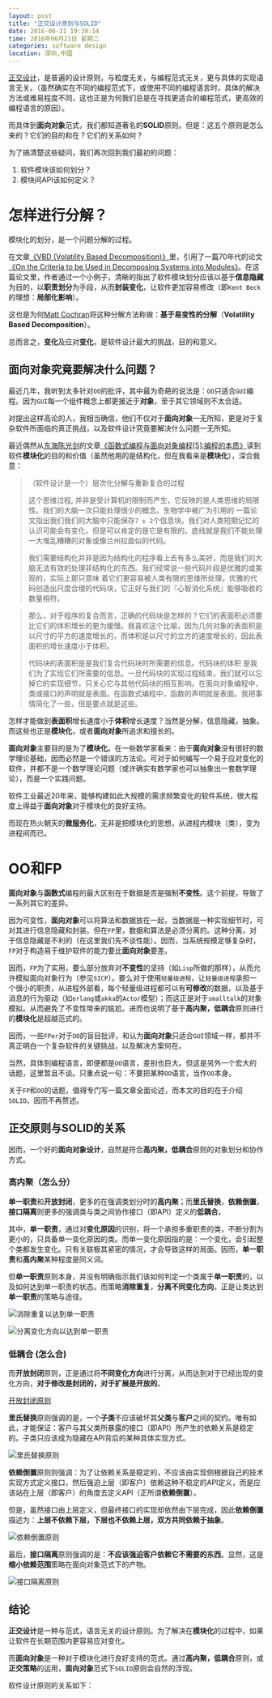 ```yaml
---
layout: post
title: "正交设计原则与SOLID"
date: 2016-06-21 19:39:14
time: 2016年06月21日 星期二
categories: software design
location: 深圳,中国
---
```


[正交设计](http://www.jianshu.com/p/d127b8afc8cb)，是普遍的设计原则，与粒度无关，与编程范式无关，更与具体的实现语言无关。（虽然确实在不同的编程范式下，或使用不同的编程语言时，具体的解决方法或难易程度不同，这也正是为何我们总是在寻找更适合的编程范式，更高效的编程语言的原因）。

而具体到**面向对象**范式，我们都知道著名的**SOLID**原则。但是：这五个原则是怎么来的？它们的目的和在？它们的关系如何？

为了搞清楚这些疑问，我们再次回到我们最初的问题：

1. 软件模块该如何划分？
2. 模块间API该如何定义？

怎样进行分解？
===

模块化的划分，是一个问题分解的过程。

在文章[《VBD (Volatility Based Decomposition)》](http://cochranweb.com/musings/voliatlity-based-decomposition/)里，引用了一篇70年代的论文[《On the Criteria to be Used in Decomposing Systems into Modules》](http://cochranweb.com/musings/wp-content/uploads/2016/01/criteria.pdf)。在这篇论文里，作者通过一个小例子，清晰的指出了软件模块划分应该以基于**信息隐藏**为目的，以**职责划分**为手段，从而**封装变化**，让软件更加容易修改（即`Kent Beck`的理想：**局部化影响**）。

这也是为何[Matt Cochran](http://cochranweb.com/musings/voliatlity-based-decomposition/)将这种分解方法称做：**基于易变性的分解**（**Volatility Based Decomposition**）。

总而言之，**变化**及应对**变化**，是软件设计最大的挑战，目的和意义。

## 面向对象究竟要解决什么问题？

最近几年，我听到太多针对`OO`的批评，其中最为奇葩的说法是：`OO`只适合`GUI`编程。因为`GUI`每一个组件概念上都更接近于**对象**，至于其它领域则不太合适。

对提出这样高论的人，我相当确信，他们不仅对于**面向对象**一无所知，更是对于复杂软件所面临的真正挑战，以及软件设计究竟要解决什么问题一无所知。

最近偶然从[东海陈光剑](http://www.jianshu.com/users/c55c7a9c8de6/latest_articles)的文章[《函数式编程与面向对象编程[5]:编程的本质》](http://www.jianshu.com/p/192810e2bbc2)读到软件**模块化**的目的和价值（虽然他用的是结构化，但在我看来是**模块化**），深合我意：

> （软件设计是一个）层次化分解与重新复合的过程
> 
> 这个思维过程, 并非是受计算机的限制而产生，它反映的是人类思维的局限性。我们的大脑一次只能处理很少的概念。生物学中被广为引用的 一篇论文指出我们我们的大脑中只能保存`7 ± 2`个信息块。我们对人类短期记忆的认识可能会有变化，但是可以肯定的是它是有限的。底线就是我们不能处理一大堆乱糟糟的对象或像兰州拉面似的代码。
> 
> 我们需要结构化并非是因为结构化的程序看上去有多么美好，而是我们的大脑无法有效的处理非结构化的东西。我们经常说一些代码片段是优雅的或美观的，实际上那只意味 着它们更容易被人类有限的思维所处理。优雅的代码创造出尺度合理的代码块，它正好与我们的『心智消化系统』能够吸收的数量相符。

> 那么，对于程序的复合而言，正确的代码块是怎样的？它们的表面积必须要比它们的体积增长的更为缓慢。我喜欢这个比喻，因为几何对象的表面积是以尺寸的平方的速度增长的，而体积是以尺寸的立方的速度增长的，因此表面积的增长速度小于体积。
> 
> 代码块的表面积是是我们复合代码块时所需要的信息。代码块的体积 是我们为了实现它们所需要的信息。一旦代码块的实现过程结束，我们就可以忘掉它的实现细节，只关心它与其他代码块的相互影响。在面向对象编程中，类或接口的声明就是表面。在函数式编程中，函数的声明就是表面。我把事情简化了一些，但是要点就是这些。

怎样才能做到**表面积**增长速度小于**体积**增长速度？当然是分解，信息隐藏，抽象。而这些也正是**模块化**，或者**面向对象**所追求和擅长的。

**面向对象**主要目的是为了**模块化**。在一些数学家看来：由于**面向对象**没有很好的数学理论基础，因而必然是一个错误的方法论。可对于如何编写一个易于应对变化的软件，并都不是一个数学理论问题（或许确实有数学家也可以抽象出一套数学理论），而是一个实践问题。

软件工业最近20年来，能够构建如此大规模的需求频繁变化的软件系统，很大程度上得益于**面向对象**对于模块化的良好支持。

而现在热火朝天的**微服务化**，无非是把模块化的思想，从进程内模块（类），变为进程间而已。

OO和FP
===

**面向对象**与**函数式**编程的最大区别在于数据是否是强制**不变性**。这个前提，导致了一系列其它的差异。

因为可变性，**面向对象**可以将算法和数据放在一起，当数据是一种实现细节时，可对其进行信息隐藏和封装。但在`FP`里，数据和算法是必须分离的。这种分离，对于信息隐藏是不利的（在这里我们先不谈性能）。因而，当系统规模足够复杂时，`FP`对于构造易于维护软件的能力要比**面向对象**要差。

因而，`FP`为了实用，要么部分放弃对**不变性**的坚持（如`Lisp`所做的那样），从而允许模拟面向对象行为（参见`SICP`）。要么对于使用`轻量级进程`，让`轻量级进程`承担一个很小的职责，从进程外部看，每个轻量级进程都可以有**可修改**的数据，以及基于消息的行为驱动（如`erlang`或`akka`的`Actor`模型）；而这正是对于`smalltalk`的对象模拟。从而避免了不变性带来的尴尬。进而也说明了基于**高内聚，低耦合**原则进行的**模块化**是超越范式的。

因而，一些`FPer`对于`OO`的盲目批评，和认为**面向对象**只适合`GUI`领域一样，都并不真正明白一个复杂软件的关键挑战，以及解决方案何在。

当然，具体到编程语言，即便都是`OO`语言，差别也巨大。但这是另外一个宏大的话题，这里暂且不谈。只重点说一句：不要把某种`OO`语言，当作`OO`本身。

关于`FP`和`OO`的话题，值得专门写一篇文章全面论述，而本文的目的在于介绍`SOLID`，因而不再赘述。


## 正交原则与SOLID的关系

因而，一个好的**面向对象设计**，自然是符合**高内聚，低耦合**原则的对象划分和协作方式。

### 高内聚（怎么分）
**单一职责**和**开放封闭**，更多的在强调类划分时的**高内聚**；而**里氏替换**，**依赖倒置**，**接口隔离**则更多的强调类与类之间协作接口（即API）定义的**低耦合**。

其中，**单一职责**，通过对**变化原因**的识别，将一个承担多重职责的类，不断分割为更小的，只具备单一变化原因的类。而单一变化原因指的是：一个变化，会引起整个类都发生变化。只有关联极其紧密的情况，才会导致这样的局面。因而，**单一职责**和**高内聚**某种程度是同义词。

但**单一职责**原则本身，并没有明确指示我们该如何判定一个类属于**单一职责**的，以及如何达到单一职责的状态。而策略**消除重复**，**分离不同变化方向**，正是让类达到**单一职责**的策略与途径。

![消除重复以达到单一职责]()


![分离变化方向以达到单一职责]()

### 低耦合 (怎么合)

而**开放封闭**原则，正是通过将**不同变化方向**进行分离，从而达到对于已经出现的变化方向，**对于修改是封闭的，对于扩展是开放的**。

[开放封闭原则]()

**里氏替换**原则强调的是，一个**子类**不应该破坏其**父类**与**客户**之间的契约。唯有如此，才能保证：客户与其父类所暴露的接口（即API）所产生的依赖关系是稳定的。子类只应该成为隐藏在API背后的某种具体实现方式。

![里氏替换原则]()

**依赖倒置**原则则强调：为了让依赖关系是稳定的，不应该由实现侧根据自己的技术实现方式定义接口，然后强迫上层（即客户）依赖这种不稳定的API定义，而是应该站在上层（即客户）的角度去定义API（正所谓**依赖倒置**）。

但是，虽然接口由上层定义，但最终接口的实现却依然由下层完成，因此**依赖倒置**描述为：**上层不依赖下层，下层也不依赖上层，双方共同依赖于抽象**。

![依赖倒置原则]()

最后，**接口隔离**原则强调的是：**不应该强迫客户依赖它不需要的东西**。显然，这是**缩小依赖范围**策略在面向对象范式下的产物。

![接口隔离原则]()

## 结论

**正交设计**是一种与范式，语言无关的设计原则。为了解决在**模块化**的过程中，如果让软件在长期范围内更容易应对变化。

而**面向对象**是一种对于模块化进行良好支持的范式。通过**高内聚，低耦合**原则，或**正交策略**的运用，**面向对象**范式下`SOLID`原则会自然的浮现。

软件设计原则的关系如下：



